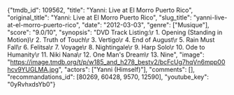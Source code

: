 {"tmdb_id": 109562, "title": "Yanni: Live at El Morro Puerto Rico", "original_title": "Yanni: Live at El Morro Puerto Rico", "slug_title": "yanni-live-at-el-morro-puerto-rico", "date": "2012-03-03", "genre": ["Musique"], "score": "9.0/10", "synopsis": "DVD Track Listing:\r 1. Opening (Standing in Motion)\r 2. Truth of Touch\r 3. Vertigo\r 4. End of August\r 5. Rain Must Fall\r 6. Felitsa\r 7. Voyage\r 8. Nightingale\r 9. Harp Solo\r 10. Ode to Humanity\r 11. Niki Nana\r 12. One Man's Dream\r 13. Nine", "image": "https://image.tmdb.org/t/p/w185_and_h278_bestv2/bcFcUg7hqVn6mpp00hcv9YUGLMA.jpg", "actors": ["Yanni (Himself)"], "comments": [], "recommandations_id": [80269, 60428, 9570, 12590], "youtube_key": "0yRvhxdsYb0"}